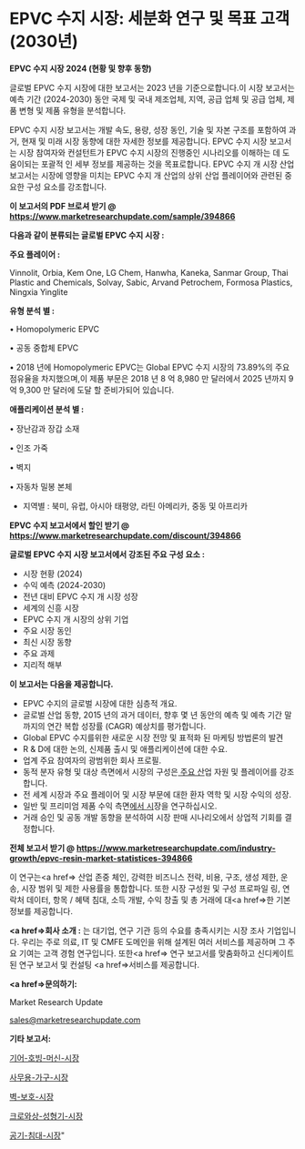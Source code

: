 # EPVC 수지 시장: 세분화 연구 및 목표 고객(2030년)

<strong>EPVC 수지 시장 2024 (현황 및 향후 동향)</strong>

글로벌 EPVC 수지 시장에 대한 보고서는 2023 년을 기준으로합니다.이 시장 보고서는 예측 기간 (2024-2030) 동안 국제 및 국내 제조업체, 지역, 공급 업체 및 공급 업체, 제품 변형 및 제품 유형을 분석합니다.

EPVC 수지 시장 보고서는 개발 속도, 용량, 성장 동인, 기술 및 자본 구조를 포함하여 과거, 현재 및 미래 시장 동향에 대한 자세한 정보를 제공합니다. EPVC 수지 시장 보고서는 시장 참여자와 컨설턴트가 EPVC 수지 시장의 진행중인 시나리오를 이해하는 데 도움이되는 포괄적 인 세부 정보를 제공하는 것을 목표로합니다. EPVC 수지 개 시장 산업 보고서는 시장에 영향을 미치는 EPVC 수지 개 산업의 상위 산업 플레이어와 관련된 중요한 구성 요소를 강조합니다.



<strong>이 보고서의 PDF 브로셔 받기 @ <a href=https://www.marketresearchupdate.com/sample/394866>https://www.marketresearchupdate.com/sample/394866</a></strong>



<strong>다음과 같이 분류되는 글로벌 EPVC 수지 시장 :</strong>



<strong>주요 플레이어 :</strong>

Vinnolit, Orbia, Kem One, LG Chem, Hanwha, Kaneka, Sanmar Group, Thai Plastic and Chemicals, Solvay, Sabic, Arvand Petrochem, Formosa Plastics, Ningxia Yinglite



<strong>유형 분석 별 :</strong>

• Homopolymeric EPVC

• 공동 중합체 EPVC

• 2018 년에 Homopolymeric EPVC는 Global EPVC 수지 시장의 73.89%의 주요 점유율을 차지했으며,이 제품 부문은 2018 년 8 억 8,980 만 달러에서 2025 년까지 9 억 9,300 만 달러에 도달 할 준비가되어 있습니다.



<strong>애플리케이션 분석 별 :</strong>

• 장난감과 장갑 소재

• 인조 가죽

• 벽지

• 자동차 밀봉 본체

<ul>
  <li>지역별 : 북미, 유럽, 아시아 태평양, 라틴 아메리카, 중동 및 아프리카</li>
</ul>


<strong>EPVC 수지 보고서에서 할인 받기 @ <a href=https://www.marketresearchupdate.com/discount/394866>https://www.marketresearchupdate.com/discount/394866</a></strong>



<strong>글로벌 EPVC 수지 시장 보고서에서 강조된 주요 구성 요소 :</strong>
<ul>
  <li>시장 현황 (2024)</li>
  <li>수익 예측 (2024-2030)</li>
  <li>전년 대비 EPVC 수지 개 시장 성장</li>
  <li>세계의 신흥 시장</li>
  <li>EPVC 수지 개 시장의 상위 기업</li>
  <li>주요 시장 동인</li>
  <li>최신 시장 동향</li>
  <li>주요 과제</li>
  <li>지리적 해부</li>
</ul>


<strong>이 보고서는 다음을 제공합니다.</strong>
<ul>
  <li>EPVC 수지의 글로벌 시장에 대한 심층적 개요.</li>
  <li>글로벌 산업 동향, 2015 년의 과거 데이터, 향후 몇 년 동안의 예측 및 예측 기간 말까지의 연간 복합 성장률 (CAGR) 예상치를 평가합니다.</li>
  <li>Global EPVC 수지를위한 새로운 시장 전망 및 표적화 된 마케팅 방법론의 발견</li>
  <li>R &amp; D에 대한 논의, 신제품 출시 및 애플리케이션에 대한 수요.</li>
  <li>업계 주요 참여자의 광범위한 회사 프로필.</li>
  <li>동적 분자 유형 및 대상 측면에서 시장의 구성은<a href=> 주요 산</a>업 자원 및 플레이어를 강조합니다.</li>
  <li>전 세계 시장과 주요 플레이어 및 시장 부문에 대한 환자 역학 및 시장 수익의 성장.</li>
  <li>일반 및 프리미엄 제품 수익 측면<a href=>에서 시</a>장을 연구하십시오.</li>
  <li>거래 승인 및 공동 개발 동향을 분석하여 시장 판매 시나리오에서 상업적 기회를 결정합니다.</li>
</ul>



<strong>전체 보고서 받기 @ <a href=https://www.marketresearchupdate.com/industry-growth/epvc-resin-market-statistices-394866>https://www.marketresearchupdate.com/industry-growth/epvc-resin-market-statistices-394866</a></strong>

이 연구는<a href=> 산업 존중</a> 체인, 강력한 비즈니스 전략, 비용, 구조, 생성 제한, 운송, 시장 범위 및 제한 사용률을 통합합니다. 또한 시장 구성원 및 구성 프로파일 링, 연락처 데이터, 항목 / 혜택 침대, 소득 개발, 수익 창출 및 총 거래에 대<a href=>한 기본 </a>정보를 제공합니다.



<strong><a href=>회사 소</a>개 :</strong>
는 대기업, 연구 기관 등의 수요를 충족시키는 시장 조사 기업입니다. 우리는 주로 의료, IT 및 CMFE 도메인을 위해 설계된 여러 서비스를 제공하며 그 주요 기여는 고객 경험 연구입니다. 또한<a href=> 연구 보</a>고서를 맞춤화하고 신디케이트 된 연구 보고서 및 컨설팅 <a href=>서비스</a>를 제공합니다.



<strong><a href=>문의하기:</a></strong>

Market Research Update

sales@marketresearchupdate.com



<strong>기타 보고서:</strong>

<a href=https://www.linkedin.com/pulse/기어-호빙-머신-시장-규모-및-성장-2023-consumer-connection-chronicles-24-/>기어-호빙-머신-시장</a>

<a href=https://www.linkedin.com/pulse/사무용-가구-시장-진입-전략-및-위험-평가2029년-analytics-avenue-adventures-24-ana-y6zmf/>사무용-가구-시장</a>

<a href=https://www.linkedin.com/pulse/벽-보호-시장-진입-전략-및-위험-평가2029년-trend-tracking-tips-360-analysis-tkw6f/>벽-보호-시장</a>

<a href=https://www.linkedin.com/pulse/크로와상-성형기-시장-동향-및-성장-전망-survey-spotlight-pro-24-analysis-osvkf/>크로와상-성형기-시장</a>

<a href=https://www.linkedin.com/pulse/공기-침대-시장-경쟁-분석-및-성장-잠재력-2029-isdailynews-zze9f/>공기-침대-시장</a>"
